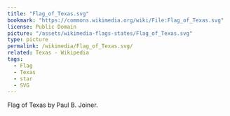 ```yaml
---
title: "Flag_of_Texas.svg"
bookmark: "https://commons.wikimedia.org/wiki/File:Flag_of_Texas.svg"
license: Public Domain
picture: "/assets/wikimedia-flags-states/Flag_of_Texas.svg"
type: picture
permalink: /wikimedia/Flag_of_Texas.svg/
related: Texas - Wikipedia
tags:
  - Flag
  - Texas
  - star
  - SVG
---
```

Flag of Texas by Paul B. Joiner.
